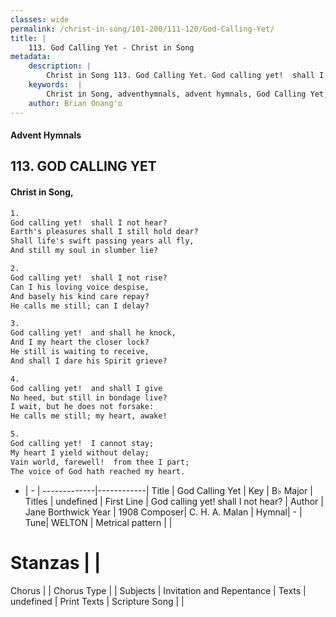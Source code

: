 ```yaml
---
classes: wide
permalink: /christ-in-song/101-200/111-120/God-Calling-Yet/
title: |
    113. God Calling Yet - Christ in Song
metadata:
    description: |
        Christ in Song 113. God Calling Yet. God calling yet!  shall I not hear? Earth's pleasures shall I still hold dear? Shall life's swift passing years all fly, And still my soul in slumber lie?
    keywords:  |
        Christ in Song, adventhymnals, advent hymnals, God Calling Yet, God calling yet!  shall I not hear?. 
    author: Brian Onang'o
---
```


#### Advent Hymnals
## 113. GOD CALLING YET
####  Christ in Song,

```txt
1.
God calling yet!  shall I not hear?
Earth's pleasures shall I still hold dear?
Shall life's swift passing years all fly,
And still my soul in slumber lie?

2.
God calling yet!  shall I not rise?
Can I his loving voice despise,
And basely his kind care repay?
He calls me still; can I delay?

3.
God calling yet!  and shall he knock,
And I my heart the closer lock?
He still is waiting to receive,
And shall I dare his Spirit grieve?

4.
God calling yet!  and shall I give
No heed, but still in bondage live?
I wait, but he does not forsake:
He calls me still; my heart, awake!

5.
God calling yet!  I cannot stay;
My heart I yield without delay;
Vain world, farewell!  from thee I part;
The voice of God hath reached my heart.

```

- |   -  |
-------------|------------|
Title | God Calling Yet |
Key | B♭ Major |
Titles | undefined |
First Line | God calling yet!  shall I not hear? |
Author | Jane Borthwick
Year | 1908
Composer| C. H. A. Malan |
Hymnal|  - |
Tune| WELTON |
Metrical pattern | |
# Stanzas |  |
Chorus |  |
Chorus Type |  |
Subjects | Invitation and Repentance |
Texts | undefined |
Print Texts | 
Scripture Song |  |
    
